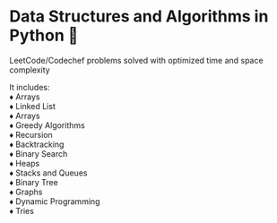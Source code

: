 # Data Structures and Algorithms in Python 🐍

LeetCode/Codechef problems solved with optimized time and space complexity

It includes: \
♦ Arrays \
♦ Linked List \
♦ Arrays \
♦ Greedy Algorithms \
♦ Recursion \
♦ Backtracking \
♦ Binary Search\
♦ Heaps\
♦ Stacks and Queues \
♦ Binary Tree\
♦ Graphs \
♦ Dynamic Programming \
♦ Tries 


